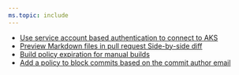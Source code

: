 ```yaml
---
ms.topic: include
---
```


* [Use service account based authentication to connect to AKS](#use-service-account-based-authentication-to-connect-to-aks)
* [Preview Markdown files in pull request Side-by-side diff](#preview-markdown-files-in-pull-request-side-by-side-diff)
* [Build policy expiration for manual builds](#build-policy-expiration-for-manual-builds)
* [Add a policy to block commits based on the commit author email](#add-a-policy-to-block-commits-based-on-the-commit-author-email)
